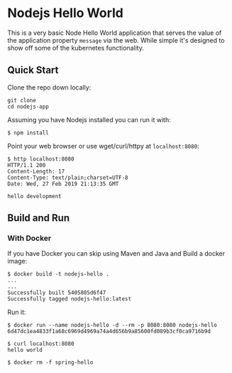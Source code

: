 # Nodejs Hello World

This is a very basic Node Hello World application that serves the value of the application property `message` via the web. While simple it's designed to show off some of the kubernetes functionality.

## Quick Start

Clone the repo down locally:

```console
git clone 
cd nodejs-app
```

Assuming you have Nodejs installed you can run it with:

```console
$ npm install 
```

Point your web browser or use wget/curl/httpy at `localhost:8080`:

```console
$ http localhost:8080
HTTP/1.1 200
Content-Length: 17
Content-Type: text/plain;charset=UTF-8
Date: Wed, 27 Feb 2019 21:13:35 GMT

hello development
```

## Build and Run

### With Docker

If you have Docker you can skip using Maven and Java and Build a docker image:

```console
$ docker build -t nodejs-hello .
...
...
Successfully built 5405805d6f47
Successfully tagged nodejs-hello:latest
```

Run it:

```console
$ docker run --name nodejs-hello -d --rm -p 8080:8080 nodejs-hello
6d47dc1ea4833f1a68c6969d4969a74a4d656b9a85600fd089b3cf0ca9716b9d

$ curl localhost:8080
hello world

$ docker rm -f spring-hello
```
